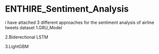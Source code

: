 # ENTHIRE_Sentiment_Analysis
i have attached 3 different approaches for the sentiment analysis of airline tweets dataset
1.GRU_Model 

2.Biderectional LSTM

3.LightGBM
